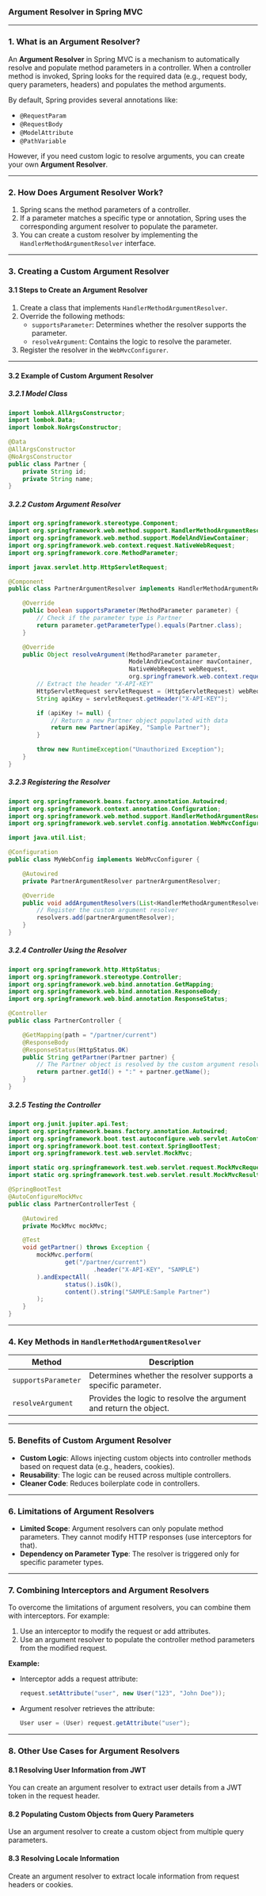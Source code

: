 ### **Argument Resolver in Spring MVC**

---

### **1. What is an Argument Resolver?**
An **Argument Resolver** in Spring MVC is a mechanism to automatically resolve and populate method parameters in a controller. When a controller method is invoked, Spring looks for the required data (e.g., request body, query parameters, headers) and populates the method arguments.

By default, Spring provides several annotations like:
- `@RequestParam`
- `@RequestBody`
- `@ModelAttribute`
- `@PathVariable`

However, if you need custom logic to resolve arguments, you can create your own **Argument Resolver**.

---

### **2. How Does Argument Resolver Work?**
1. Spring scans the method parameters of a controller.
2. If a parameter matches a specific type or annotation, Spring uses the corresponding argument resolver to populate the parameter.
3. You can create a custom resolver by implementing the `HandlerMethodArgumentResolver` interface.

---

### **3. Creating a Custom Argument Resolver**

#### **3.1 Steps to Create an Argument Resolver**
1. Create a class that implements `HandlerMethodArgumentResolver`.
2. Override the following methods:
   - `supportsParameter`: Determines whether the resolver supports the parameter.
   - `resolveArgument`: Contains the logic to resolve the parameter.
3. Register the resolver in the `WebMvcConfigurer`.

---

#### **3.2 Example of Custom Argument Resolver**

##### **3.2.1 Model Class**
```java
import lombok.AllArgsConstructor;
import lombok.Data;
import lombok.NoArgsConstructor;

@Data
@AllArgsConstructor
@NoArgsConstructor
public class Partner {
    private String id;
    private String name;
}
```

##### **3.2.2 Custom Argument Resolver**
```java
import org.springframework.stereotype.Component;
import org.springframework.web.method.support.HandlerMethodArgumentResolver;
import org.springframework.web.method.support.ModelAndViewContainer;
import org.springframework.web.context.request.NativeWebRequest;
import org.springframework.core.MethodParameter;

import javax.servlet.http.HttpServletRequest;

@Component
public class PartnerArgumentResolver implements HandlerMethodArgumentResolver {

    @Override
    public boolean supportsParameter(MethodParameter parameter) {
        // Check if the parameter type is Partner
        return parameter.getParameterType().equals(Partner.class);
    }

    @Override
    public Object resolveArgument(MethodParameter parameter,
                                  ModelAndViewContainer mavContainer,
                                  NativeWebRequest webRequest,
                                  org.springframework.web.context.request.WebRequest request) throws Exception {
        // Extract the header "X-API-KEY"
        HttpServletRequest servletRequest = (HttpServletRequest) webRequest.getNativeRequest();
        String apiKey = servletRequest.getHeader("X-API-KEY");

        if (apiKey != null) {
            // Return a new Partner object populated with data
            return new Partner(apiKey, "Sample Partner");
        }

        throw new RuntimeException("Unauthorized Exception");
    }
}
```

##### **3.2.3 Registering the Resolver**
```java
import org.springframework.beans.factory.annotation.Autowired;
import org.springframework.context.annotation.Configuration;
import org.springframework.web.method.support.HandlerMethodArgumentResolver;
import org.springframework.web.servlet.config.annotation.WebMvcConfigurer;

import java.util.List;

@Configuration
public class MyWebConfig implements WebMvcConfigurer {

    @Autowired
    private PartnerArgumentResolver partnerArgumentResolver;

    @Override
    public void addArgumentResolvers(List<HandlerMethodArgumentResolver> resolvers) {
        // Register the custom argument resolver
        resolvers.add(partnerArgumentResolver);
    }
}
```

##### **3.2.4 Controller Using the Resolver**
```java
import org.springframework.http.HttpStatus;
import org.springframework.stereotype.Controller;
import org.springframework.web.bind.annotation.GetMapping;
import org.springframework.web.bind.annotation.ResponseBody;
import org.springframework.web.bind.annotation.ResponseStatus;

@Controller
public class PartnerController {

    @GetMapping(path = "/partner/current")
    @ResponseBody
    @ResponseStatus(HttpStatus.OK)
    public String getPartner(Partner partner) {
        // The Partner object is resolved by the custom argument resolver
        return partner.getId() + ":" + partner.getName();
    }
}
```

##### **3.2.5 Testing the Controller**
```java
import org.junit.jupiter.api.Test;
import org.springframework.beans.factory.annotation.Autowired;
import org.springframework.boot.test.autoconfigure.web.servlet.AutoConfigureMockMvc;
import org.springframework.boot.test.context.SpringBootTest;
import org.springframework.test.web.servlet.MockMvc;

import static org.springframework.test.web.servlet.request.MockMvcRequestBuilders.get;
import static org.springframework.test.web.servlet.result.MockMvcResultMatchers.*;

@SpringBootTest
@AutoConfigureMockMvc
public class PartnerControllerTest {

    @Autowired
    private MockMvc mockMvc;

    @Test
    void getPartner() throws Exception {
        mockMvc.perform(
                get("/partner/current")
                        .header("X-API-KEY", "SAMPLE")
        ).andExpectAll(
                status().isOk(),
                content().string("SAMPLE:Sample Partner")
        );
    }
}
```

---

### **4. Key Methods in `HandlerMethodArgumentResolver`**

| **Method**                  | **Description**                                                                 |
|-----------------------------|---------------------------------------------------------------------------------|
| `supportsParameter`         | Determines whether the resolver supports a specific parameter.                 |
| `resolveArgument`           | Provides the logic to resolve the argument and return the object.              |

---

### **5. Benefits of Custom Argument Resolver**
- **Custom Logic**: Allows injecting custom objects into controller methods based on request data (e.g., headers, cookies).
- **Reusability**: The logic can be reused across multiple controllers.
- **Cleaner Code**: Reduces boilerplate code in controllers.

---

### **6. Limitations of Argument Resolvers**
- **Limited Scope**: Argument resolvers can only populate method parameters. They cannot modify HTTP responses (use interceptors for that).
- **Dependency on Parameter Type**: The resolver is triggered only for specific parameter types.

---

### **7. Combining Interceptors and Argument Resolvers**
To overcome the limitations of argument resolvers, you can combine them with interceptors. For example:
1. Use an interceptor to modify the request or add attributes.
2. Use an argument resolver to populate the controller method parameters from the modified request.

**Example:**
- Interceptor adds a request attribute:
  ```java
  request.setAttribute("user", new User("123", "John Doe"));
  ```
- Argument resolver retrieves the attribute:
  ```java
  User user = (User) request.getAttribute("user");
  ```

---

### **8. Other Use Cases for Argument Resolvers**

#### **8.1 Resolving User Information from JWT**
You can create an argument resolver to extract user details from a JWT token in the request header.

#### **8.2 Populating Custom Objects from Query Parameters**
Use an argument resolver to create a custom object from multiple query parameters.

#### **8.3 Resolving Locale Information**
Create an argument resolver to extract locale information from request headers or cookies.
